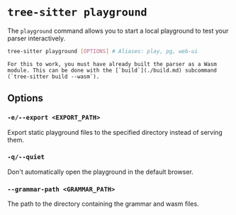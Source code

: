 # `tree-sitter playground`

The `playground` command allows you to start a local playground to test your parser interactively.

```bash
tree-sitter playground [OPTIONS] # Aliases: play, pg, web-ui
```

```admonish note
For this to work, you must have already built the parser as a Wasm module. This can be done with the [`build`](./build.md) subcommand
(`tree-sitter build --wasm`).
```

## Options

### `-e/--export <EXPORT_PATH>`

Export static playground files to the specified directory instead of serving them.

### `-q/--quiet`

Don't automatically open the playground in the default browser.

### `--grammar-path <GRAMMAR_PATH>`

The path to the directory containing the grammar and wasm files.
